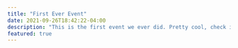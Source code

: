 ```yaml
---
title: "First Ever Event"
date: 2021-09-26T18:42:22-04:00
description: "This is the first event we ever did. Pretty cool, check it out."
featured: true
---
```


